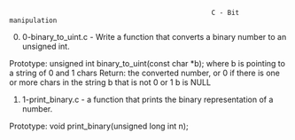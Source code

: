                                                        C - Bit manipulation

0. 0-binary_to_uint.c - Write a function that converts a binary number to an unsigned int.

Prototype: unsigned int binary_to_uint(const char *b);
where b is pointing to a string of 0 and 1 chars
Return: the converted number, or 0 if
there is one or more chars in the string b that is not 0 or 1
b is NULL

1. 1-print_binary.c - a function that prints the binary representation of a number.

Prototype: void print_binary(unsigned long int n); 

